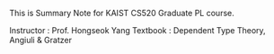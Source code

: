This is Summary Note for KAIST CS520 Graduate PL course. 

Instructor : Prof. Hongseok Yang
Textbook : Dependent Type Theory, Angiuli & Gratzer
